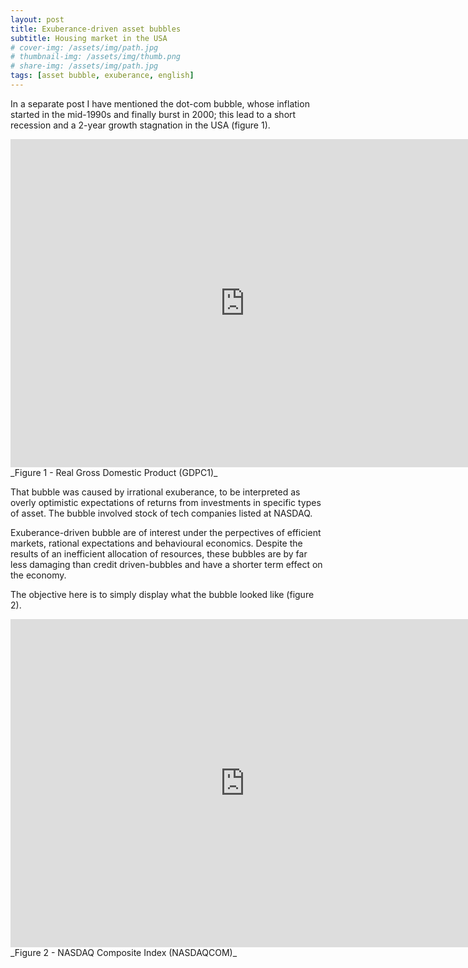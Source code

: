 ```yaml
---
layout: post
title: Exuberance-driven asset bubbles 
subtitle: Housing market in the USA
# cover-img: /assets/img/path.jpg
# thumbnail-img: /assets/img/thumb.png
# share-img: /assets/img/path.jpg
tags: [asset bubble, exuberance, english]
---
```


In a separate post I have mentioned the dot-com bubble, whose inflation started in the mid-1990s and finally burst in 2000; this lead to a short recession and a 2-year growth stagnation in the USA (figure 1).

<iframe src="https://fred.stlouisfed.org/graph/graph-landing.php?g=CW0R&width=750&height=475" scrolling="no" frameborder="0" style="overflow:hidden; width:750px; height:525px;" allowTransparency="true" loading="lazy"></iframe>
_Figure 1 - Real Gross Domestic Product (GDPC1)_


That bubble was caused by irrational exuberance, to be interpreted as overly optimistic expectations of returns from investments in specific types of asset. The bubble involved stock of tech companies listed at NASDAQ.

Exuberance-driven bubble are of interest under the perpectives of efficient markets, rational expectations and behavioural economics. Despite the results of an inefficient allocation of resources, these bubbles are by far less damaging than credit driven-bubbles and have a shorter term effect on the economy.

The objective here is to simply display what the bubble looked like (figure 2).

<iframe src="https://fred.stlouisfed.org/graph/graph-landing.php?g=CW1H&width=750&height=475" scrolling="no" frameborder="0" style="overflow:hidden; width:750px; height:525px;" allowTransparency="true" loading="lazy"></iframe>
_Figure 2 - NASDAQ Composite Index (NASDAQCOM)_
